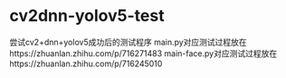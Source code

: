 # cv2dnn-yolov5-test
尝试cv2+dnn+yolov5成功后的测试程序
main.py对应测试过程放在https://zhuanlan.zhihu.com/p/716271483
main-face.py对应测试过程放在https://zhuanlan.zhihu.com/p/716245010
